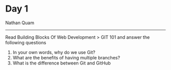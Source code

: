 # Day 1
Nathan Quam

---

Read Building Blocks Of Web Development > GIT 101 and answer the following questions
1. In your own words, why do we use Git?
2. What are the benefits of having multiple branches?
3. What is the difference between Git and GitHub

